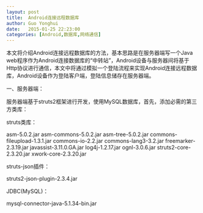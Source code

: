 ```yaml
---
layout: post
title:  Android连接远程数据库
author:	Guo Yonghui
date:   2015-01-25 22:23:00
categories: [Android,数据库,网络通信]
---
```


本文将介绍Android连接远程数据库的方法，基本思路是在服务器端写一个Java web程序作为Android连接数据库的“中转站”，Android设备与服务器间将基于Http协议进行通信，本文中将通过模拟一个登陆流程来实现Android连接远程数据库，Android设备作为登陆客户端，登陆信息储存在服务器端。

一、服务器端：

服务器端基于struts2框架进行开发，使用MySQL数据库，首先，添加必需的第三方类库：


struts类库：

asm-5.0.2.jar
asm-commons-5.0.2.jar
asm-tree-5.0.2.jar
commons-fileupload-1.3.1.jar
commons-io-2.2.jar
commons-lang3-3.2.jar
freemarker-2.3.19.jar
javassist-3.11.0.GA.jar
log4j-1.2.17.jar
ognl-3.0.6.jar
struts2-core-2.3.20.jar
xwork-core-2.3.20.jar


struts-json插件：

struts2-json-plugin-2.3.4.jar


JDBC(MySQL)：

mysql-connector-java-5.1.34-bin.jar

















